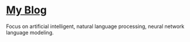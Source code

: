 # [My Blog](https://dengliangshi.github.io/)
Focus on artificial intelligent, natural language processing, neural network language modeling.